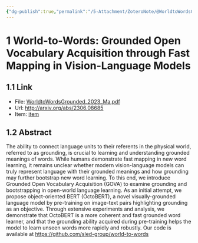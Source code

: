 ```yaml
---
{"dg-publish":true,"permalink":"/5-Attachment/ZoteroNote/@WorldtoWordsGrounded_2023_Ma/","title":"World-to-Words: Grounded Open Vocabulary Acquisition through Fast Mapping in Vision-Language Models"}
---
```


# 1 World-to-Words: Grounded Open Vocabulary Acquisition through Fast Mapping in Vision-Language Models
## 1.1 Link
- File: [WorldtoWordsGrounded_2023_Ma.pdf](zotero://open-pdf/library/items/R4A96WXJ)
- Url: http://arxiv.org/abs/2306.08685
- Item: [item](zotero://select/library/items/ZCLNEDT8)
## 1.2 Abstract
The ability to connect language units to their referents in the physical world, referred to as grounding, is crucial to learning and understanding grounded meanings of words. While humans demonstrate fast mapping in new word learning, it remains unclear whether modern vision-language models can truly represent language with their grounded meanings and how grounding may further bootstrap new word learning. To this end, we introduce Grounded Open Vocabulary Acquisition (GOVA) to examine grounding and bootstrapping in open-world language learning. As an initial attempt, we propose object-oriented BERT (OctoBERT), a novel visually-grounded language model by pre-training on image-text pairs highlighting grounding as an objective. Through extensive experiments and analysis, we demonstrate that OctoBERT is a more coherent and fast grounded word learner, and that the grounding ability acquired during pre-training helps the model to learn unseen words more rapidly and robustly. Our code is available at https://github.com/sled-group/world-to-words
